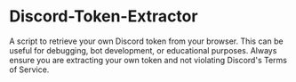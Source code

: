 # Discord-Token-Extractor
A script to retrieve your own Discord token from your browser. This can be useful for debugging, bot development, or educational purposes. Always ensure you are extracting your own token and not violating Discord's Terms of Service.
